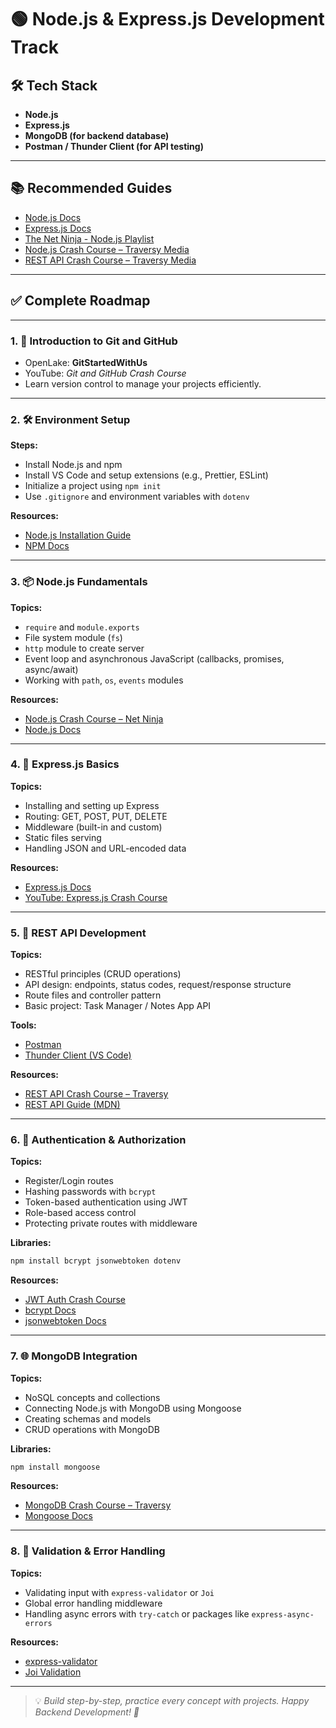 # 🟢 Node.js & Express.js Development Track

## 🛠 Tech Stack

* **Node.js**
* **Express.js**
* **MongoDB (for backend database)**
* **Postman / Thunder Client (for API testing)**

---

## 📚 Recommended Guides

* [Node.js Docs](https://nodejs.org/en/docs)
* [Express.js Docs](https://expressjs.com/)
* [The Net Ninja - Node.js Playlist](https://www.youtube.com/playlist?list=PL4cUxeGkcC9jx2TTZk3IGWKSbtugYdrlu)
* [Node.js Crash Course – Traversy Media](https://www.youtube.com/watch?v=fBNz5xF-Kx4)
* [REST API Crash Course – Traversy Media](https://www.youtube.com/watch?v=Q-BpqyOT3a8)

---

## ✅ Complete Roadmap

---

### 1. 🧠 Introduction to Git and GitHub

* OpenLake: **GitStartedWithUs**
* YouTube: *Git and GitHub Crash Course*
* Learn version control to manage your projects efficiently.

---

### 2. 🛠 Environment Setup

**Steps:**

* Install Node.js and npm
* Install VS Code and setup extensions (e.g., Prettier, ESLint)
* Initialize a project using `npm init`
* Use `.gitignore` and environment variables with `dotenv`

**Resources:**

* [Node.js Installation Guide](https://nodejs.org/en/download/)
* [NPM Docs](https://docs.npmjs.com/)

---

### 3. 📦 Node.js Fundamentals

**Topics:**

* `require` and `module.exports`
* File system module (`fs`)
* `http` module to create server
* Event loop and asynchronous JavaScript (callbacks, promises, async/await)
* Working with `path`, `os`, `events` modules

**Resources:**

* [Node.js Crash Course – Net Ninja](https://www.youtube.com/playlist?list=PL4cUxeGkcC9jx2TTZk3IGWKSbtugYdrlu)
* [Node.js Docs](https://nodejs.org/dist/latest-v18.x/docs/api/)

---

### 4. 🚀 Express.js Basics

**Topics:**

* Installing and setting up Express
* Routing: GET, POST, PUT, DELETE
* Middleware (built-in and custom)
* Static files serving
* Handling JSON and URL-encoded data

**Resources:**

* [Express.js Docs](https://expressjs.com/)
* [YouTube: Express.js Crash Course](https://www.youtube.com/watch?v=L72fhGm1tfE)

---

### 5. 🔁 REST API Development

**Topics:**

* RESTful principles (CRUD operations)
* API design: endpoints, status codes, request/response structure
* Route files and controller pattern
* Basic project: Task Manager / Notes App API

**Tools:**

* [Postman](https://www.postman.com/)
* [Thunder Client (VS Code)](https://www.thunderclient.com/)

**Resources:**

* [REST API Crash Course – Traversy](https://www.youtube.com/watch?v=Q-BpqyOT3a8)
* [REST API Guide (MDN)](https://developer.mozilla.org/en-US/docs/Glossary/REST)

---

### 6. 🔐 Authentication & Authorization

**Topics:**

* Register/Login routes
* Hashing passwords with `bcrypt`
* Token-based authentication using JWT
* Role-based access control
* Protecting private routes with middleware

**Libraries:**

```bash
npm install bcrypt jsonwebtoken dotenv
```

**Resources:**

* [JWT Auth Crash Course](https://www.youtube.com/watch?v=mbsmsi7l3r4)
* [bcrypt Docs](https://www.npmjs.com/package/bcrypt)
* [jsonwebtoken Docs](https://www.npmjs.com/package/jsonwebtoken)

---

### 7. 🌐 MongoDB Integration

**Topics:**

* NoSQL concepts and collections
* Connecting Node.js with MongoDB using Mongoose
* Creating schemas and models
* CRUD operations with MongoDB

**Libraries:**

```bash
npm install mongoose
```

**Resources:**

* [MongoDB Crash Course – Traversy](https://www.youtube.com/watch?v=-56x56UppqQ)
* [Mongoose Docs](https://mongoosejs.com/docs/guide.html)

---

### 8. 🧪 Validation & Error Handling

**Topics:**

* Validating input with `express-validator` or `Joi`
* Global error handling middleware
* Handling async errors with `try-catch` or packages like `express-async-errors`

**Resources:**

* [express-validator](https://express-validator.github.io/docs/)
* [Joi Validation](https://joi.dev/)

---

> 💡 *Build step-by-step, practice every concept with projects. Happy Backend Development! 🧠*


